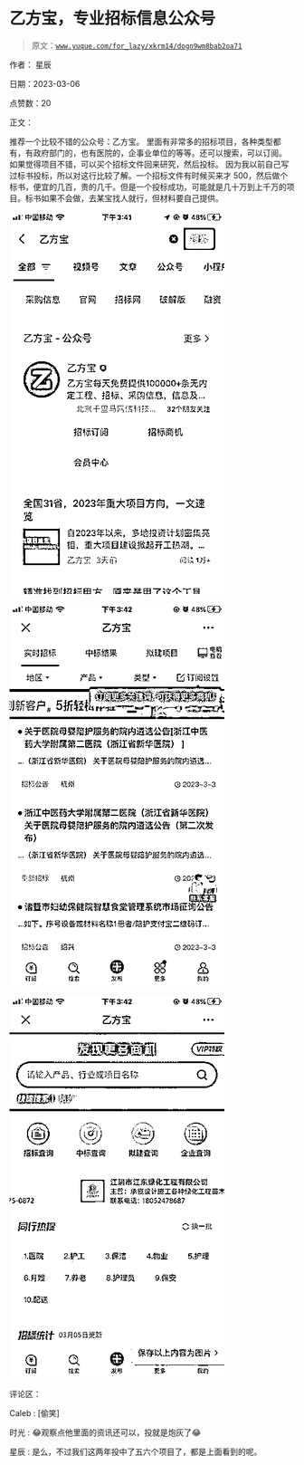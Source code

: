 # 乙方宝，专业招标信息公众号

> 原文：[`www.yuque.com/for_lazy/xkrm14/dogn9wm8bab2oa71`](https://www.yuque.com/for_lazy/xkrm14/dogn9wm8bab2oa71)



作者： 星辰 

日期：2023-03-06 

点赞数：20 

正文： 

推荐一个比较不错的公众号：乙方宝。 里面有非常多的招标项目，各种类型都有，有政府部门的，也有医院的，企事业单位的等等。还可以搜索，可以订阅。 如果觉得项目不错，可以买个招标文件回来研究，然后投标。 因为我以前自己写过标书投标，所以对这行比较了解。一个招标文件有时候买来才 500，然后做个标书，便宜的几百，贵的几千。但是一个投标成功，可能就是几十万到上千万的项目。标书如果不会做，去某宝找人就行，但材料要自己提供。 

![](img/6c6c0fec1e207b39b3180cf965e6bddc.png)  

![](img/707a7eb788e8a10423ead4c17bc49f30.png)  

![](img/c5529324ae2b03ec438593e3b3044599.png)  

评论区： 

Caleb : [偷笑] 

时光 : 😂观察点他里面的资讯还可以，投就是炮灰了😂 

星辰 : 是么，不过我们这两年投中了五六个项目了，都是上面看到的呢。 

